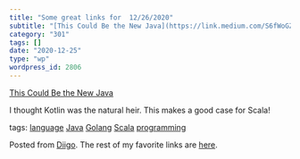 ```yaml
---
title: "Some great links for  12/26/2020"
subtitle: "[This Could Be the New Java](https://link.medium.com/S6fWoGZpvcb)"
category: "301"
tags: []
date: "2020-12-25"
type: "wp"
wordpress_id: 2806
---
```

[This Could Be the New Java](https://link.medium.com/S6fWoGZpvcb) 

I thought Kotlin was the natural heir. This makes a good case for Scala!

 tags: [language](https://www.diigo.com/user/pitosalas/language) [Java](https://www.diigo.com/user/pitosalas/Java) [Golang](https://www.diigo.com/user/pitosalas/Golang) [Scala](https://www.diigo.com/user/pitosalas/Scala) [programming](https://www.diigo.com/user/pitosalas/programming)

Posted from [Diigo](https://www.diigo.com). The rest of my favorite links are [here](https://www.diigo.com/user/pitosalas).